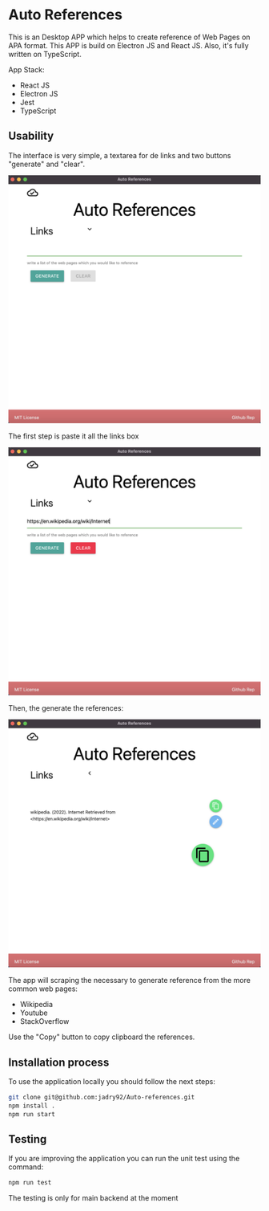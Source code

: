 # Auto References

This is an Desktop APP which helps to create reference of Web Pages on APA format. This APP is build on Electron JS and React JS. Also, it's fully written on TypeScript.

App Stack:

- React JS
- Electron JS
- Jest
- TypeScript

## Usability

The interface is very simple, a textarea for de links and two buttons "generate" and "clear".

![Step 1](.statics/step-1.png)

The first step is paste it all the links box

![Step 2](.statics/step-3.png)

Then, the generate the references:

![Step 3](.statics/step-2.png)

The app will scraping the necessary to generate reference from the more common web pages:

- Wikipedia
- Youtube
- StackOverflow

Use the "Copy" button to copy clipboard the references.

## Installation process

To use the application locally you should follow the next steps:

```bash
git clone git@github.com:jadry92/Auto-references.git
npm install .
npm run start
```

## Testing

If you are improving the application you can run the unit test using the command:

```bash
npm run test
```

The testing is only for main backend at the moment
